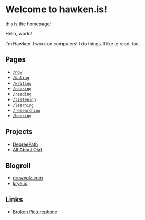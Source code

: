 # Welcome to hawken.is!

this is the homepage!

Hello, world!

I'm Hawken. I work on computers! I do things. I like to read, too.

## Pages

- [`/now`](/now)
- [`/dating`](/dating)
- [`/writing`](/writing)
- [`/cooking`](/cooking)
- [`/reading`](/reading)
- [`/listening`](/listening)
- [`/learning`](/learning)
- [`/researching`](/researching)
- [`/banking`](/banking)

## Projects

- [DegreePath](https://github.com/degreepath/auditor)
- [All About Olaf](https://github.com/StoDevX/AAO-React-Native)

## Blogroll

- [drewvolz.com](https://drewvolz.com)
- [krye.io](https://krye.io)

## Links

- [Broken Picturephone](https://brokenpicturephone.com)
